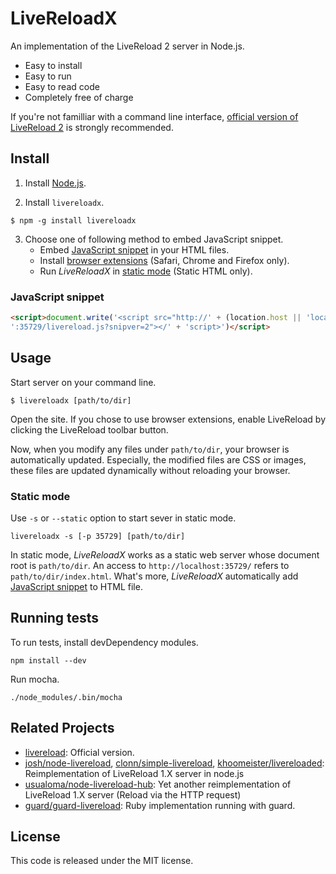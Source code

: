 LiveReloadX
===========

An implementation of the LiveReload 2 server in Node.js.

* Easy to install
* Easy to run
* Easy to read code
* Completely free of charge

If you're not familliar with a command line interface, [official version of LiveReload 2](http://livereload.com/) is strongly recommended.


Install
-------

1. Install [Node.js](http://nodejs.org/).

2. Install `livereloadx`.
```
$ npm -g install livereloadx
```

3. Choose one of following method to embed JavaScript snippet.
   * Embed [JavaScript snippet](#javascript-snippet) in your HTML files.
   * Install [browser extensions](http://feedback.livereload.com/knowledgebase/articles/86242-how-do-i-install-and-use-the-browser-extensions-) (Safari, Chrome and Firefox only).
   * Run _LiveReloadX_ in [static mode](#static-mode) (Static HTML only).

### JavaScript snippet

```html
<script>document.write('<script src="http://' + (location.host || 'localhost').split(':')[0] +
':35729/livereload.js?snipver=2"></' + 'script>')</script>
```


Usage
-----

Start server on your command line.

```
$ livereloadx [path/to/dir]
```

Open the site. If you chose to use browser extensions, enable LiveReload by clicking the LiveReload toolbar button.

Now, when you modify any files under `path/to/dir`, your browser is automatically updated. Especially, the modified files are CSS or images, these files are updated dynamically without reloading your browser.


### Static mode

Use `-s` or `--static` option to start sever in static mode.

```
livereloadx -s [-p 35729] [path/to/dir]
```

In static mode, _LiveReloadX_ works as a static web server whose document root is `path/to/dir`. An access to `http://localhost:35729/` refers to `path/to/dir/index.html`. What's more, _LiveReloadX_ automatically add [JavaScript snippet](#javascript-snippet) to HTML file.


Running tests
-------------

To run tests, install devDependency modules.

```
npm install --dev
```

Run mocha.

```
./node_modules/.bin/mocha
```


Related Projects
----------------

* [livereload](https://github.com/livereload/): Official version.
* [josh/node-livereload](https://github.com/josh/node-livereload), [clonn/simple-livereload](https://github.com/clonn/simple-livereload), [khoomeister/livereloaded](https://github.com/khoomeister/livereloaded): Reimplementation of LiveReload 1.X server in node.js
* [usualoma/node-livereload-hub](https://github.com/usualoma/node-livereload-hub): Yet another reimplementation of LiveReload 1.X server (Reload via the HTTP request)
* [guard/guard-livereload](https://github.com/guard/guard-livereload): Ruby implementation running with guard.


License
-------

This code is released under the MIT license.
